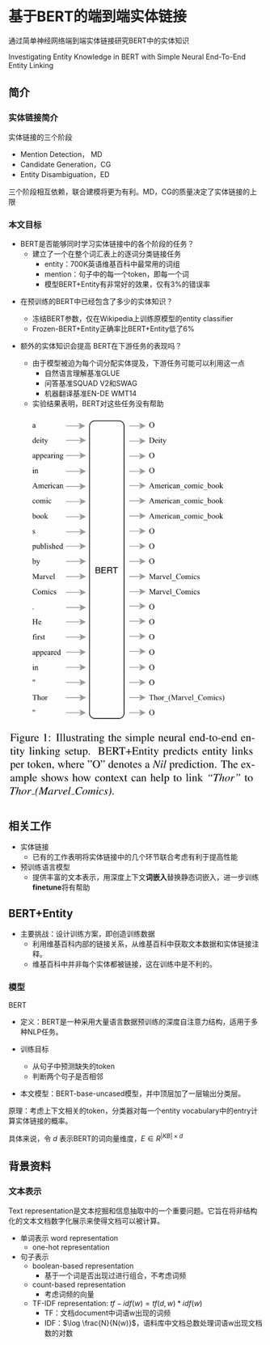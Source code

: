 # 基于BERT的端到端实体链接

通过简单神经网络端到端实体链接研究BERT中的实体知识

Investigating Entity Knowledge in BERT with Simple Neural End-To-End Entity Linking

## 简介

### 实体链接简介

实体链接的三个阶段

* Mention Detection， MD
* Candidate Generation，CG
* Entity Disambiguation，ED

三个阶段相互依赖，联合建模将更为有利。MD，CG的质量决定了实体链接的上限


### 本文目标

* BERT是否能够同时学习实体链接中的各个阶段的任务？
  * 建立了一个在整个词汇表上的逐词分类链接任务
    * entity：700K英语维基百科中最常用的词组
    * mention：句子中的每一个token，即每一个词
    * 模型BERT+Entity有非常好的效果，仅有3%的错误率

<!-- <img src=_img/bert-fig1.png width=60% align=center /> -->


* 在预训练的BERT中已经包含了多少的实体知识？
  * 冻结BERT参数，仅在Wikipedia上训练原模型的entity classifier
  * Frozen-BERT+Entity正确率比BERT+Entity低了6%


* 额外的实体知识会提高 BERT在下游任务的表现吗？
  * 由于模型被迫为每个词分配实体提及，下游任务可能可以利用这一点
    * 自然语言理解基准GLUE
    * 问答基准SQUAD V2和SWAG
    * 机器翻译基准EN-DE WMT14
  * 实验结果表明，BERT对这些任务没有帮助


![](_img/bert-fig1.png)


## 相关工作

- 实体链接
  - 已有的工作表明将实体链接中的几个环节联合考虑有利于提高性能
- 预训练语言模型
  - 提供丰富的文本表示，用深度上下文**词嵌入**替换静态词嵌入，进一步训练**finetune**将有帮助


## BERT+Entity

* 主要挑战：设计训练方案，即创造训练数据
    * 利用维基百科内部的链接关系，从维基百科中获取文本数据和实体链接注释。
    * 维基百科中并非每个实体都被链接，这在训练中是不利的。


### 模型

BERT

* 定义：BERT是一种采用大量语言数据预训练的深度自注意力结构，适用于多种NLP任务。


* 训练目标
  * 从句子中预测缺失的token
  * 判断两个句子是否相邻

* 本文模型：BERT-base-uncased模型，并中顶层加了一层输出分类层。


原理：考虑上下文相关的token，分类器对每一个entity vocabulary中的entry计算实体链接的概率。

具体来说，令 $d$ 表示BERT的词向量维度，$E \in R^{|KB| \times d}$


## 背景资料

### 文本表示

Text representation是文本挖掘和信息抽取中的一个重要问题。它旨在将非结构化的文本文档数字化展示来使得文档可以被计算。

* 单词表示 word representation
  * one-hot representation
* 句子表示
  * boolean-based representation
    * 基于一个词是否出现过进行组合，不考虑词频
  * count-based representation
    * 考虑词频的向量
  * TF-IDF representation: $tf-idf(w) = tf(d,w) * idf(w)$
    * TF：文档document中词语w出现的词频
    * IDF：$\log \frac{N}{N(w)}$，语料库中文档总数处理词语w出现文档数的对数
